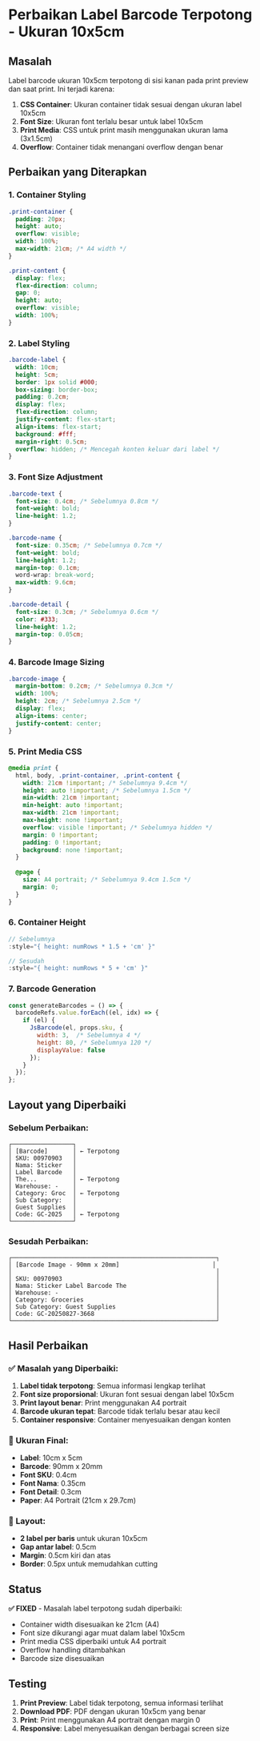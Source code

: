 # Perbaikan Label Barcode Terpotong - Ukuran 10x5cm

## Masalah
Label barcode ukuran 10x5cm terpotong di sisi kanan pada print preview dan saat print. Ini terjadi karena:

1. **CSS Container**: Ukuran container tidak sesuai dengan ukuran label 10x5cm
2. **Font Size**: Ukuran font terlalu besar untuk label 10x5cm
3. **Print Media**: CSS untuk print masih menggunakan ukuran lama (3x1.5cm)
4. **Overflow**: Container tidak menangani overflow dengan benar

## Perbaikan yang Diterapkan

### 1. **Container Styling**
```css
.print-container {
  padding: 20px;
  height: auto;
  overflow: visible;
  width: 100%;
  max-width: 21cm; /* A4 width */
}

.print-content {
  display: flex;
  flex-direction: column;
  gap: 0;
  height: auto;
  overflow: visible;
  width: 100%;
}
```

### 2. **Label Styling**
```css
.barcode-label {
  width: 10cm;
  height: 5cm;
  border: 1px solid #000;
  box-sizing: border-box;
  padding: 0.2cm;
  display: flex;
  flex-direction: column;
  justify-content: flex-start;
  align-items: flex-start;
  background: #fff;
  margin-right: 0.5cm;
  overflow: hidden; /* Mencegah konten keluar dari label */
}
```

### 3. **Font Size Adjustment**
```css
.barcode-text {
  font-size: 0.4cm; /* Sebelumnya 0.8cm */
  font-weight: bold;
  line-height: 1.2;
}

.barcode-name {
  font-size: 0.35cm; /* Sebelumnya 0.7cm */
  font-weight: bold;
  line-height: 1.2;
  margin-top: 0.1cm;
  word-wrap: break-word;
  max-width: 9.6cm;
}

.barcode-detail {
  font-size: 0.3cm; /* Sebelumnya 0.6cm */
  color: #333;
  line-height: 1.2;
  margin-top: 0.05cm;
}
```

### 4. **Barcode Image Sizing**
```css
.barcode-image {
  margin-bottom: 0.2cm; /* Sebelumnya 0.3cm */
  width: 100%;
  height: 2cm; /* Sebelumnya 2.5cm */
  display: flex;
  align-items: center;
  justify-content: center;
}
```

### 5. **Print Media CSS**
```css
@media print {
  html, body, .print-container, .print-content {
    width: 21cm !important; /* Sebelumnya 9.4cm */
    height: auto !important; /* Sebelumnya 1.5cm */
    min-width: 21cm !important;
    min-height: auto !important;
    max-width: 21cm !important;
    max-height: none !important;
    overflow: visible !important; /* Sebelumnya hidden */
    margin: 0 !important;
    padding: 0 !important;
    background: none !important;
  }
  
  @page {
    size: A4 portrait; /* Sebelumnya 9.4cm 1.5cm */
    margin: 0;
  }
}
```

### 6. **Container Height**
```javascript
// Sebelumnya
:style="{ height: numRows * 1.5 + 'cm' }"

// Sesudah
:style="{ height: numRows * 5 + 'cm' }"
```

### 7. **Barcode Generation**
```javascript
const generateBarcodes = () => {
  barcodeRefs.value.forEach((el, idx) => {
    if (el) {
      JsBarcode(el, props.sku, {
        width: 3,  /* Sebelumnya 4 */
        height: 80, /* Sebelumnya 120 */
        displayValue: false
      });
    }
  });
};
```

## Layout yang Diperbaiki

### **Sebelum Perbaikan:**
```
┌─────────────────┐
│ [Barcode]       │ ← Terpotong
│ SKU: 00970903   │
│ Nama: Sticker   │
│ Label Barcode   │
│ The...          │ ← Terpotong
│ Warehouse: -    │
│ Category: Groc  │ ← Terpotong
│ Sub Category:   │
│ Guest Supplies  │
│ Code: GC-2025   │ ← Terpotong
└─────────────────┘
```

### **Sesudah Perbaikan:**
```
┌─────────────────────────────────────────────────────────┐
│ [Barcode Image - 90mm x 20mm]                          │
│                                                         │
│ SKU: 00970903                                           │
│ Nama: Sticker Label Barcode The                         │
│ Warehouse: -                                            │
│ Category: Groceries                                     │
│ Sub Category: Guest Supplies                            │
│ Code: GC-20250827-3668                                  │
└─────────────────────────────────────────────────────────┘
```

## Hasil Perbaikan

### **✅ Masalah yang Diperbaiki:**
1. **Label tidak terpotong**: Semua informasi lengkap terlihat
2. **Font size proporsional**: Ukuran font sesuai dengan label 10x5cm
3. **Print layout benar**: Print menggunakan A4 portrait
4. **Barcode ukuran tepat**: Barcode tidak terlalu besar atau kecil
5. **Container responsive**: Container menyesuaikan dengan konten

### **📏 Ukuran Final:**
- **Label**: 10cm x 5cm
- **Barcode**: 90mm x 20mm
- **Font SKU**: 0.4cm
- **Font Nama**: 0.35cm
- **Font Detail**: 0.3cm
- **Paper**: A4 Portrait (21cm x 29.7cm)

### **🎯 Layout:**
- **2 label per baris** untuk ukuran 10x5cm
- **Gap antar label**: 0.5cm
- **Margin**: 0.5cm kiri dan atas
- **Border**: 0.5px untuk memudahkan cutting

## Status

**✅ FIXED** - Masalah label terpotong sudah diperbaiki:
- Container width disesuaikan ke 21cm (A4)
- Font size dikurangi agar muat dalam label 10x5cm
- Print media CSS diperbaiki untuk A4 portrait
- Overflow handling ditambahkan
- Barcode size disesuaikan

## Testing

1. **Print Preview**: Label tidak terpotong, semua informasi terlihat
2. **Download PDF**: PDF dengan ukuran 10x5cm yang benar
3. **Print**: Print menggunakan A4 portrait dengan margin 0
4. **Responsive**: Label menyesuaikan dengan berbagai screen size
